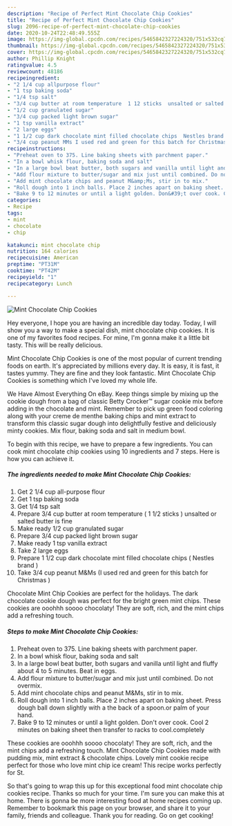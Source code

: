 ```yaml
---
description: "Recipe of Perfect Mint Chocolate Chip Cookies"
title: "Recipe of Perfect Mint Chocolate Chip Cookies"
slug: 2096-recipe-of-perfect-mint-chocolate-chip-cookies
date: 2020-10-24T22:48:49.555Z
image: https://img-global.cpcdn.com/recipes/5465842327224320/751x532cq70/mint-chocolate-chip-cookies-recipe-main-photo.jpg
thumbnail: https://img-global.cpcdn.com/recipes/5465842327224320/751x532cq70/mint-chocolate-chip-cookies-recipe-main-photo.jpg
cover: https://img-global.cpcdn.com/recipes/5465842327224320/751x532cq70/mint-chocolate-chip-cookies-recipe-main-photo.jpg
author: Phillip Knight
ratingvalue: 4.5
reviewcount: 48186
recipeingredient:
- "2 1/4 cup allpurpose flour"
- "1 tsp baking soda"
- "1/4 tsp salt"
- "3/4 cup butter at room temperature  1 12 sticks  unsalted or salted butter is fine"
- "1/2 cup granulated sugar"
- "3/4 cup packed light brown sugar"
- "1 tsp vanilla extract"
- "2 large eggs"
- "1 1/2 cup dark chocolate mint filled chocolate chips  Nestles brand "
- "3/4 cup peanut MMs I used red and green for this batch for Christmas "
recipeinstructions:
- "Preheat oven to 375. Line baking sheets with parchment paper."
- "In a bowl whisk flour, baking soda and salt"
- "In a large bowl beat butter, both sugars and vanilla until light and fluffy about 4 to  5 minutes. Beat in eggs."
- "Add flour mixture to butter/sugar and mix just until combined. Do not overmix."
- "Add mint chocolate chips and peanut M&amp;Ms, stir in to mix."
- "Roll dough into 1 inch balls. Place 2 inches apart on baking sheet. Press dough ball down slightly with a the back of a spoon.or palm of your hand."
- "Bake 9 to 12 minutes or until a light golden. Don&#39;t over cook. Cool 2 minutes on baking sheet then transfer to racks to cool.completely"
categories:
- Recipe
tags:
- mint
- chocolate
- chip

katakunci: mint chocolate chip 
nutrition: 164 calories
recipecuisine: American
preptime: "PT31M"
cooktime: "PT42M"
recipeyield: "1"
recipecategory: Lunch

---
```



![Mint Chocolate Chip Cookies](https://img-global.cpcdn.com/recipes/5465842327224320/751x532cq70/mint-chocolate-chip-cookies-recipe-main-photo.jpg)

Hey everyone, I hope you are having an incredible day today. Today, I will show you a way to make a special dish, mint chocolate chip cookies. It is one of my favorites food recipes. For mine, I'm gonna make it a little bit tasty. This will be really delicious.

Mint Chocolate Chip Cookies is one of the most popular of current trending foods on earth. It's appreciated by millions every day. It is easy, it is fast, it tastes yummy. They are fine and they look fantastic. Mint Chocolate Chip Cookies is something which I've loved my whole life.

We Have Almost Everything On eBay. Keep things simple by mixing up the cookie dough from a bag of classic Betty Crocker™ sugar cookie mix before adding in the chocolate and mint. Remember to pick up green food coloring along with your creme de menthe baking chips and mint extract to transform this classic sugar dough into delightfully festive and deliciously minty cookies. Mix flour, baking soda and salt in medium bowl.


To begin with this recipe, we have to prepare a few ingredients. You can cook mint chocolate chip cookies using 10 ingredients and 7 steps. Here is how you can achieve it.

<!--inarticleads1-->

##### The ingredients needed to make Mint Chocolate Chip Cookies:

1. Get 2 1/4 cup all-purpose flour
1. Get 1 tsp baking soda
1. Get 1/4 tsp salt
1. Prepare 3/4 cup butter at room temperature ( 1 1/2 sticks ) unsalted or salted butter is fine
1. Make ready 1/2 cup granulated sugar
1. Prepare 3/4 cup packed light brown sugar
1. Make ready 1 tsp vanilla extract
1. Take 2 large eggs
1. Prepare 1 1/2 cup dark chocolate mint filled chocolate chips ( Nestles brand )
1. Take 3/4 cup peanut M&amp;Ms (I used red and green for this batch for Christmas )


Chocolate Mint Chip Cookies are perfect for the holidays. The dark chocolate cookie dough was perfect for the bright green mint chips. These cookies are ooohhh soooo chocolaty! They are soft, rich, and the mint chips add a refreshing touch. 

<!--inarticleads2-->

##### Steps to make Mint Chocolate Chip Cookies:

1. Preheat oven to 375. Line baking sheets with parchment paper.
1. In a bowl whisk flour, baking soda and salt
1. In a large bowl beat butter, both sugars and vanilla until light and fluffy about 4 to  5 minutes. Beat in eggs.
1. Add flour mixture to butter/sugar and mix just until combined. Do not overmix.
1. Add mint chocolate chips and peanut M&amp;Ms, stir in to mix.
1. Roll dough into 1 inch balls. Place 2 inches apart on baking sheet. Press dough ball down slightly with a the back of a spoon.or palm of your hand.
1. Bake 9 to 12 minutes or until a light golden. Don&#39;t over cook. Cool 2 minutes on baking sheet then transfer to racks to cool.completely


These cookies are ooohhh soooo chocolaty! They are soft, rich, and the mint chips add a refreshing touch. Mint Chocolate Chip Cookies made with pudding mix, mint extract &amp; chocolate chips. Lovely mint cookie recipe perfect for those who love mint chip ice cream! This recipe works perfectly for St. 

So that's going to wrap this up for this exceptional food mint chocolate chip cookies recipe. Thanks so much for your time. I'm sure you can make this at home. There is gonna be more interesting food at home recipes coming up. Remember to bookmark this page on your browser, and share it to your family, friends and colleague. Thank you for reading. Go on get cooking!
